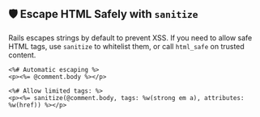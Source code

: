 ## 🛡️ Escape HTML Safely with `sanitize`

Rails escapes strings by default to prevent XSS. If you need to allow safe HTML tags, use `sanitize` to whitelist them, or call `html_safe` on trusted content.

```erb
<%# Automatic escaping %>
<p><%= @comment.body %></p>

<%# Allow limited tags: %>
<p><%= sanitize(@comment.body, tags: %w(strong em a), attributes: %w(href)) %></p>
```